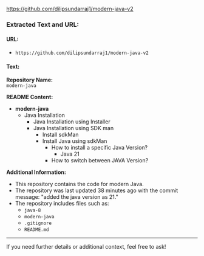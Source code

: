 https://github.com/dilipsundarraj1/modern-java-v2

### Extracted Text and URL:

#### **URL:**
- `https://github.com/dilipsundarraj1/modern-java-v2`

#### **Text:**

**Repository Name:**  
`modern-java`

**README Content:**

- **modern-java**
  - Java Installation
    - Java Installation using Installer
    - Java Installation using SDK man
      - Install sdkMan
      - Install Java using sdkMan
        - How to install a specific Java Version?
          - Java 21
        - How to switch between JAVA Version?

**Additional Information:**
- This repository contains the code for modern Java.
- The repository was last updated 38 minutes ago with the commit message: "added the java version as 21."
- The repository includes files such as:
  - `java-8`
  - `modern-java`
  - `.gitignore`
  - `README.md`

---

If you need further details or additional context, feel free to ask!
